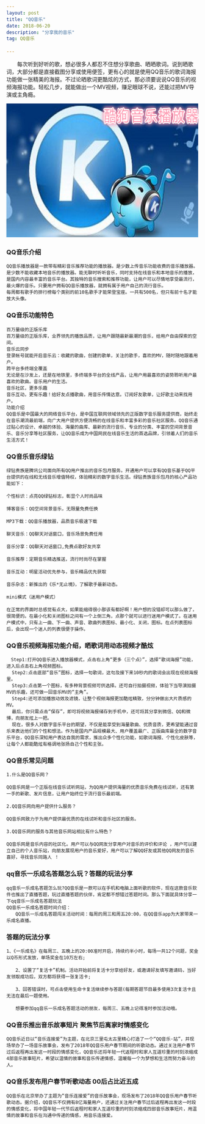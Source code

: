 ```yaml
---
layout: post
title: "QQ音乐"
date: 2018-06-20 
description: "分享我的音乐"
tag: QQ音乐 

---   
```

  
　　每次听到好听的歌，想必很多人都忍不住想分享歌曲、晒晒歌词。说到晒歌词，大部分都是直接截图分享或使用便签，更有心的就是使用QQ音乐的歌词海报功能做一张精美的海报。不过论晒歌词更酷炫的方式，那必须要说说QQ音乐的视频海报功能。轻松几步，就能做出一个MV视频，赚足眼球不说，还能过把MV导演或主角瘾。

<div align="center">
  <img src="/images/6.jpg" height="350" width="850">
 </div>
 
### QQ音乐介绍
```
QQ音乐播放器是一款带有精彩音乐推荐功能的播放器。是少数上传音乐功能收费的音乐播放器。是少数不能收藏本地音乐的播放器。能无聊时听听音乐，同时支持在线音乐和本地音乐的播放，是国内内容最丰富的音乐平台。其独特的音乐搜索和推荐功能，让用户可以尽情地享受最流行，最火爆的音乐。只要用户拥有QQ音乐播放器，就拥有属于用户自己的流行音乐。
每周都有歌手的排行榜每个类别的前10名歌手才能荣登宝座。一共有500名，但只有前十名才能放大头像。
```
### QQ音乐功能特色
```
百万量级的正版乐库
百万量级的正版乐库，业界领先的播放品质，让用户跟随最新最潮的音乐，给用户自由探索的空间。
音乐云同步
登录帐号就能开启音乐云：收藏的歌曲，创建的歌单，关注的歌手，喜欢的MV，随时随地跟着用户。
跨平台多终端全覆盖
无论是在沙发上，还是在地铁里，多终端多平台的全线产品，让用户用最喜欢的姿势聆听用户最喜欢的歌曲。音乐用户的生活。
音乐社区，更多乐趣
音乐互动，更有乐趣！给好友点播歌曲，用音乐传情达意。订阅好友歌单，让好歌主动来找用户。
功能介绍
QQ音乐是中国最大的网络音乐平台，是中国互联网领域领先的正版数字音乐服务提供商，始终走在音乐潮流最前端，向广大用户提供方便流畅的在线音乐和丰富多彩的音乐社区服务。QQ音乐通过贴心的设计、卓越的体验、海量的曲库、最新的流行音乐、专业的分类、丰富的空间背景音乐、音乐分享等社区服务，让QQ音乐成为中国网民在线音乐生活的首选品牌，引领着人们的音乐生活方式！
```
### QQ音乐音乐绿钻
```
绿钻贵族是腾讯公司面向所有QQ用户推出的音乐包月服务。开通用户可以享有QQ音乐基于QQ平台提供的在线和无线音乐增值特权，体验精彩的数字音乐生活。绿钻贵族音乐包月的核心产品功能如下：

个性标识：点亮QQ绿钻标志，彰显个人时尚品味

博客音乐：QQ空间背景音乐，无限量免费任换

MP3下载：QQ音乐播放器，品质音乐极速下载

聊天音乐：QQ聊天对话窗口，音乐场景免费任用

音乐分享：QQ聊天对话窗口,免费点歌好友共享

音乐推荐：定期音乐精选推送，流行时尚尽在掌握

音乐互动：明星活动优先参与，音乐精品优先获取

音乐杂志：新推出的《乐*无止境》，了解歌手最新动态。

mini模式（迷用户模式）

在正常的界面时总感觉有点大，如果能缩得很小那该有都好啊！用户想的没错却可以那么做了，很简便的。在最小化和关闭图标之间有一个上倒三角，点那个就可以进行迷用户模式了。在迷用户模式中，只有上一曲、下一曲、声音、歌曲列表图标、最小化、关闭，图标。在点列表图标后，会出现一个迷人的列表很便于操作。
```
### QQ音乐视频海报功能介绍，晒歌词用动态视频才酷炫
```
　Step1:打开QQ音乐进入播放器模式，点击右上角“更多（三个点）”，选择“歌词海报”功能，进入后点击右上角视频图标。
  Step2:点击底部“音乐”图标，选择一句歌词，这句及接下来10秒内的歌词会出现在视频海报里。
  Step3:点击第一个图标，有多种背景视频可供选择。还可自行拍摄视频，体验下当导演拍摄MV的乐趣，还可做一回音乐MV的“主角”。
  Step4:还可添加播放动效及滤镜，让整个视频海报更加酷炫精致，分分钟做出大片质感的MV。
  最后，你只需点击“保存”，即可将视频海报储存到手机中，还可将其分享到微信、QQ和微博，向朋友炫上一把。
  现在，很多人对数字音乐平台的期望，不仅是能享受到海量歌曲、优质音质，更希望能通过音乐来表达他们的个性和想法。作为是国内产品规模最大、用户覆盖最广、正版曲库最全的数字音乐平台，QQ音乐深知用户表达自我的需求，推出众多个性化功能，如歌词海报、个性化皮肤等，让每个人都能酷炫有格调地张扬自己个性和主张。
  ```
  
### QQ音乐常见问题
  
  ```
 1.什么是QQ音乐网？

QQ音乐网是一个正版在线音乐试听网站，为QQ用户提供海量的优质音乐免费在线试听，还有第一手的新歌、发片信息，让用户始终位于流行音乐最前端。

2.QQ音乐网向用户提供什么服务？

QQ音乐网致力于为用户提供最优质的在线试听和音乐社区的服务。

3.QQ音乐网的服务与其他音乐网站相比有什么特色？

QQ音乐网是音乐内容的社区化。用户可以与QQ网友分享用户对音乐的评价和评论 ，用户可以建立自己的个人音乐站，向朋友展现用户的音乐爱好，用户可以了解QQ好友或其他QQ网友的音乐喜好，寻找音乐同路人 ！
```
### qq音乐一乐成名答题怎么玩？答题的玩法分享     
```
qq音乐一乐成名答题怎么玩?QQ音乐是一款可以在手机和电脑上面听歌的软件，现在这款音乐软件也推出了直播答题，玩过直播答题的伙伴，肯定都不想错过答题时间。那么下面就具体分享一下qq音乐一乐成名答题玩法
QQ音乐一乐成名答题时间介绍：
　　QQ音乐一乐成名答题闯关活动时间：每周的周三和周五20:00，在QQ音乐app为大家带来一乐成名直播。
  ```
### 答题的玩法分享        
   ```
   1、《一乐成名》在每周三、五晚上的20:00准时开启，持续约半小时，每场一共12个问题，奖金以Q币形式发放，单场奖金在10万左右;

　　2、设置了“复活卡”机制。活动开始前将复活卡分享给好友，或邀请好友填写邀请码，当好友领取成功后，双方都将获得一张复活卡;

　　3、回答错误时，可点击使用生命卡复活继续参与答题(每期答题节目最多使用3次复活卡且无法在最后一题使用。

　　想要参加qq音乐一乐成名答题活动的朋友，每周三、五晚上记得准时参加活动哦。
```

### QQ音乐推出音乐故事短片 聚焦节后离家时情感变化
```
QQ音乐近日以“音乐连接爱”为主题，在北京三里屯太古里精心打造了一个“QQ音乐·站”，并现场举办了一场音乐故事会，发布了2018年QQ音乐用户春节期间的听歌动态。通过关注用户春节过后返程再出发这一时段的情感变化，QQ音乐还将年轻一代返程时和家人互道珍重的时刻浓缩成4部音乐故事短片，希望以温情的故事和音乐传递情感，温暖每一个为梦想和生活而努力奋斗的人。
```

### QQ音乐发布用户春节听歌动态 00后占比近五成
```
QQ音乐在北京举办了主题为“音乐连接爱”的音乐故事会，现场发布了2018年QQ音乐用户春节听歌动态。据介绍，QQ音乐不仅拥有8亿海量用户，还通过关注用户春节过后返程再出发这一时段的情感变化，将中国年轻一代节后返程时和家人互道珍重的时刻浓缩成四部音乐故事短片，用温情的故事和音乐在沟通中传递的情感，用音乐连接爱。

```

